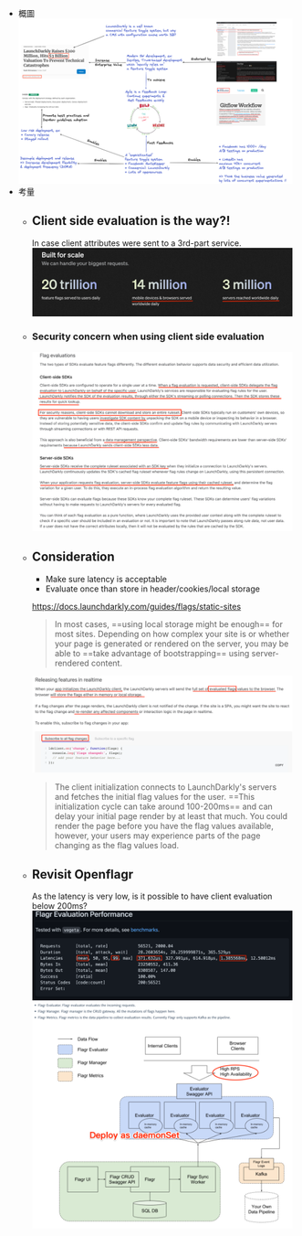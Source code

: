 - 概圖
  ![feature_toggle_thoughts.png](../assets/feature_toggle_thoughts_1672648614244_0.png)
- 考量
	- ## Client side evaluation is the way?!
	  In case client attributes were sent to a 3rd-part service.
	  ![toggle1.png](../assets/toggle1_1672649204367_0.png)
	- ### Security concern when using client side evaluation
	  ![toggle2.png](../assets/toggle2_1672649169281_0.png)
	- ## Consideration
	  * Make sure latency is acceptable
	  * Evaluate once than store in header/cookies/local storage
	  
	  https://docs.launchdarkly.com/guides/flags/static-sites
	  > In most cases, ==using local storage might be enough== for most sites. Depending on how complex your site is or whether your page is generated or rendered on the server, you may be able to ==take advantage of bootstrapping== using server-rendered content.
	  
	  ![toggle3.png](../assets/toggle3_1672649137866_0.png)
	  
	  > The client initialization connects to LaunchDarkly's servers and fetches the initial flag values for the user. ==This initialization cycle can take around 100-200ms== and can delay your initial page render by at least that much. You could render the page before you have the flag values available, however, your users may experience parts of the page changing as the flag values load.
	- ## Revisit Openflagr
	  As the latency is very low, is it possible to have client evaluation below 200ms?
	  ![toggle4.png](../assets/toggle4_1672649097740_0.png)
	  ![toggle5.png](../assets/toggle5_1672649104050_0.png)